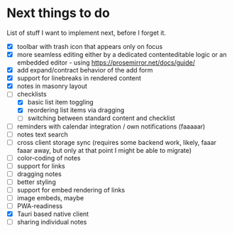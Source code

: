 # Next things to do

List of stuff I want to implement next, before I forget it.

- [X] toolbar with trash icon that appears only on focus
- [x] more seamless editing either by a dedicated contenteditable logic or an embedded editor - using https://prosemirror.net/docs/guide/
- [x] add expand/contract behavior of the add form
- [x] support for linebreaks in rendered content
- [x] notes in masonry layout
- [ ] checklists
  - [x] basic list item toggling
  - [x] reordering list items via dragging
  - [ ] switching between standard content and checklist
- [ ] reminders with calendar integration / own notifications (faaaaar)
- [ ] notes text search
- [ ] cross client storage sync (requires some backend work, likely, faaar faaar away, but only at that point I might be able to migrate)
- [ ] color-coding of notes
- [ ] support for links
- [ ] dragging notes
- [ ] better styling
- [ ] support for embed rendering of links
- [ ] image embeds, maybe
- [ ] PWA-readiness
- [x] Tauri based native client
- [ ] sharing individual notes

